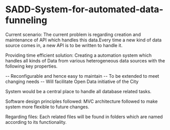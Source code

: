 # SADD-System-for-automated-data-funneling
Current scenario:
The current problem is regarding creation and maintenance of API which handles this data.Every time a new kind of data source comes in, a new API is to be written to handle it.

Providing time efficient solution:
Creating a automation system which handles all kinds of Data from various heterogeneous data sources with the following key properties.

-- Reconfigurable and hence easy to maintain
-- To be extended to meet changing needs
-- Will facilitate Open Data initiative of the City

System would be a central place to handle all database related tasks.

Software design principles followed:
MVC architecture followed to make system more flexible to future changes.

Regarding files:
Each related files will be found in folders which are named according to its functionality.

